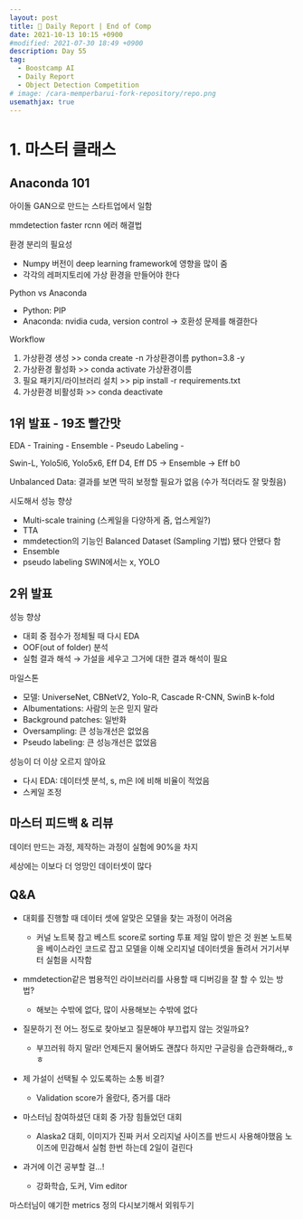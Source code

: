 ```yaml
---
layout: post
title: 📔 Daily Report | End of Comp
date: 2021-10-13 10:15 +0900
#modified: 2021-07-30 18:49 +0900
description: Day 55
tag:
  - Boostcamp AI
  - Daily Report
  - Object Detection Competition
# image: /cara-memperbarui-fork-repository/repo.png
usemathjax: true
---
```


# 1. 마스터 클래스

## Anaconda 101

아이돌 GAN으로 만드는 스타트업에서 일함

mmdetection faster rcnn 에러 해결법

환경 분리의 필요성

- Numpy 버전이 deep learning framework에 영향을 많이 줌
- 각각의 레퍼지토리에 가상 환경을 만들어야 한다

Python vs Anaconda

- Python: PIP
- Anaconda: nvidia cuda, version control → 호환성 문제를 해결한다

Workflow

1. 가상환경 생성 >> conda create -n 가상환경이름 python=3.8 -y
2. 가상환경 활성화 >> conda activate 가상환경이름
3. 필요 패키지/라이브러리 설치 >> pip install -r requirements.txt
4. 가상환경 비활성화 >> conda deactivate

## 1위 발표 - 19조 빨간맛

EDA - Training - Ensemble - Pseudo Labeling - 

Swin-L, Yolo5l6, Yolo5x6, Eff D4, Eff D5 → Ensemble → Eff b0

Unbalanced Data: 결과를 보면 딱히 보정할 필요가 없음 (수가 적더라도 잘 맞췄음)

시도해서 성능 향상

- Multi-scale training (스케일을 다양하게 줌, 업스케일?)
- TTA
- mmdetection의 기능인 Balanced Dataset (Sampling 기법) 됐다 안됐다 함
- Ensemble
- pseudo labeling SWIN에서는 x, YOLO

## 2위 발표

성능 향상

- 대회 중 점수가 정체될 때 다시 EDA
- OOF(out of folder) 분석
- 실험 결과 해석 → 가설을 세우고 그거에 대한 결과 해석이 필요

마일스톤

- 모델: UniverseNet, CBNetV2, Yolo-R, Cascade R-CNN, SwinB k-fold
- Albumentations: 사람의 눈은 믿지 말라
- Background patches: 일반화
- Oversampling: 큰 성능개선은 없었음
- Pseudo labeling: 큰 성능개선은 없었음

성능이 더 이상 오르지 않아요

- 다시 EDA: 데이터셋 분석, s, m은 l에 비해 비율이 적었음
- 스케일 조정

## 마스터 피드백 & 리뷰

데이터 만드는 과정, 제작하는 과정이 실험에 90%을 차지

세상에는 이보다 더 엉망인 데이터셋이 많다

## Q&A

- 대회를 진행할 때 데이터 셋에 알맞은 모델을 찾는 과정이 어려움
    - 커널 노트북 참고 베스트 score로 sorting 투표 제일 많이 받은 것 원본 노트북을 베이스라인 코드로 잡고 모델을 이해 오리지널 데이터셋을 돌려서 거기서부터 실험을 시작함
    
- mmdetection같은 범용적인 라이브러리를 사용할 때 디버깅을 잘 할 수 있는 방법?
    - 해보는 수밖에 없다, 많이 사용해보는 수밖에 없다
    
- 질문하기 전 어느 정도로 찾아보고 질문해야 부끄럽지 않는 것일까요?
    - 부끄러워 하지 말라! 언제든지 물어봐도 괜찮다 하지만 구글링을 습관화해라,,ㅎㅎ
    
- 제 가설이 선택될 수 있도록하는 소통 비결?
    - Validation score가 올랐다, 증거를 대라
    
- 마스터님 참여하셨던 대회 중 가장 힘들었던 대회
    - Alaska2 대회, 이미지가 진짜 커서 오리지널 사이즈를 반드시 사용해야했음 노이즈에 민감해서 실험 한번 하는데 2일이 걸린다 
    
- 과거에 이건 공부할 걸...!
    - 강화학습, 도커, Vim editor
    

마스터님이 얘기한 metrics 정의 다시보기해서 외워두기